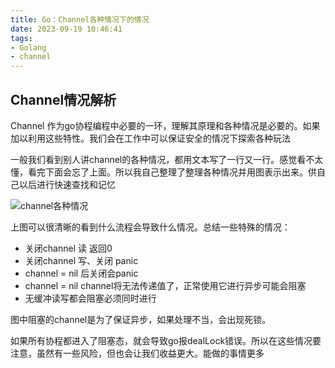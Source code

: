 ```yaml
---
title: Go：Channel各种情况下的情况
date: 2023-09-19 10:46:41
tags:
- Golang
- channel
---
```


## Channel情况解析

Channel 作为go协程编程中必要的一环，理解其原理和各种情况是必要的。如果加以利用这些特性。我们会在工作中可以保证安全的情况下探索各种玩法

一般我们看到别人讲channel的各种情况，都用文本写了一行又一行。感觉看不太懂，看完下面会忘了上面。所以我自己整理了整理各种情况并用图表示出来。供自己以后进行快速查找和记忆

![channel各种情况](https://img1.imgtp.com/2023/09/19/hV0QoxLs.png)

上图可以很清晰的看到什么流程会导致什么情况。总结一些特殊的情况：

- 关闭channel 读 返回0
- 关闭channel 写、关闭 panic
- channel = nil 后关闭会panic
- channel = nil channel将无法传递值了，正常使用它进行异步可能会阻塞
- 无缓冲读写都会阻塞必须同时进行

图中阻塞的channel是为了保证异步，如果处理不当，会出现死锁。

如果所有协程都进入了阻塞态，就会导致go报dealLock错误。所以在这些情况要注意，虽然有一些风险，但也会让我们收益更大。能做的事情更多
